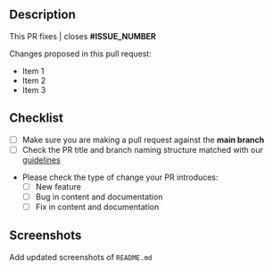 
## Description
This PR fixes | closes **#ISSUE_NUMBER**

Changes proposed in this pull request:
- Item 1
- Item 2
- Item 3

## Checklist
- [ ] Make sure you are making a pull request against the **main branch**
- [ ] Check the PR title and branch naming structure matched with our [guidelines](../CONTRIBUTING.md) 
- Please check the type of change your PR introduces:
  - [ ] New feature
  - [ ] Bug in content and documentation
  - [ ] Fix in content and documentation

## Screenshots
Add updated screenshots of `README.md`
